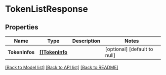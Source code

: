 # TokenListResponse

## Properties
Name | Type | Description | Notes
------------ | ------------- | ------------- | -------------
**TokenInfos** | [**[]TokenInfo**](TokenInfo.md) |  | [optional] [default to null]

[[Back to Model list]](../README.md#documentation-for-models) [[Back to API list]](../README.md#documentation-for-api-endpoints) [[Back to README]](../README.md)


